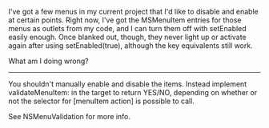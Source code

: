 I've got a few menus in my current project that I'd like to disable and enable at certain points. Right now, I've got the MSMenuItem entries for those menus as outlets from my code, and I can turn them off with setEnabled easily enough. Once blanked out, though, they never light up or activate again after using setEnabled(true), although the key equivalents still work.

What am I doing wrong?

----

You shouldn't manually enable and disable the items. Instead implement     validateMenuItem: in the target to return YES/NO, depending on whether or not the selector for     [menuItem action] is possible to call.

See NSMenuValidation for more info.
